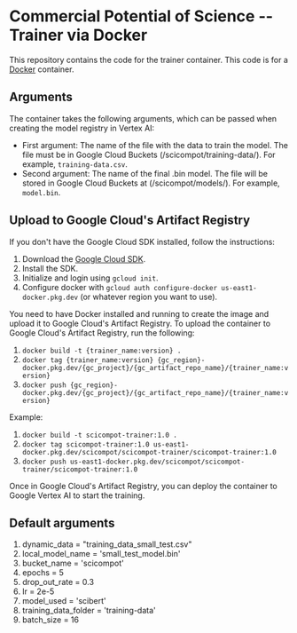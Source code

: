 # Commercial Potential of Science -- Trainer via Docker

This repository contains the code for the trainer container.
This code is for a [Docker](https://www.docker.com/) container.

## Arguments

The container takes the following arguments, which can be passed when creating the model registry in Vertex AI:

- First argument: The name of the file with the data to train the model. The file must be in Google Cloud Buckets (/scicompot/training-data/). For example, `training-data.csv`.
- Second argument: The name of the final .bin model. The file will be stored in Google Cloud Buckets at (/scicompot/models/). For example, `model.bin`.

## Upload to Google Cloud's Artifact Registry

If you don't have the Google Cloud SDK installed, follow the instructions:

1. Download the [Google Cloud SDK](https://cloud.google.com/sdk/docs/install).
2. Install the SDK.
3. Initialize and login using `gcloud init`.
4. Configure docker with `gcloud auth configure-docker us-east1-docker.pkg.dev` (or whatever region you want to use).

You need to have Docker installed and running to create the image and upload it to Google Cloud's Artifact Registry.
To upload the container to Google Cloud's Artifact Registry, run the following:

1. `docker build -t {trainer_name:version} .`
2. `docker tag {trainer_name:version} {gc_region}-docker.pkg.dev/{gc_project}/{gc_artifact_repo_name}/{trainer_name:version}`
3. `docker push {gc_region}-docker.pkg.dev/{gc_project}/{gc_artifact_repo_name}/{trainer_name:version}`

Example:

1. `docker build -t scicompot-trainer:1.0 .`
2. `docker tag scicompot-trainer:1.0 us-east1-docker.pkg.dev/scicompot/scicompot-trainer/scicompot-trainer:1.0`
3. `docker push us-east1-docker.pkg.dev/scicompot/scicompot-trainer/scicompot-trainer:1.0`

Once in Google Cloud's Artifact Registry, you can deploy the container to Google Vertex AI to start the training.

## Default arguments

1. dynamic_data = "training_data_small_test.csv"
2. local_model_name = 'small_test_model.bin'
3. bucket_name = 'scicompot'
4. epochs = 5
5. drop_out_rate = 0.3
6. lr = 2e-5 
7. model_used = 'scibert'
8. training_data_folder = 'training-data'
9. batch_size = 16
